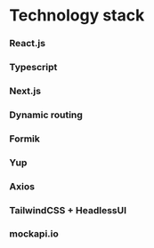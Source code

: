 # Technology stack

### React.js

### Typescript

### Next.js

### Dynamic routing

### Formik

### Yup

### Axios

### TailwindCSS + HeadlessUI

### mockapi.io
